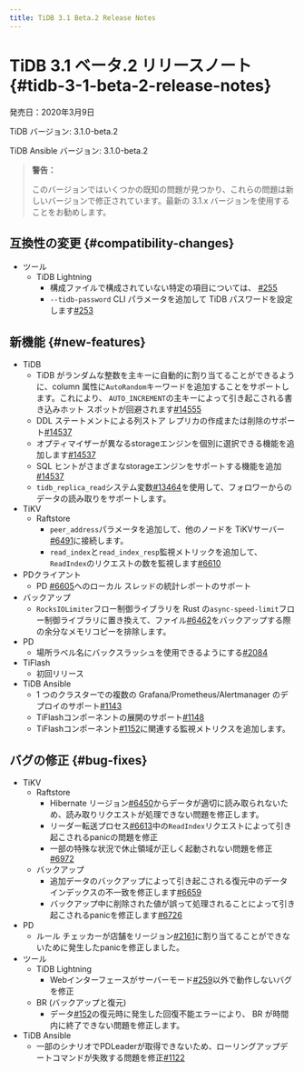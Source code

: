```yaml
---
title: TiDB 3.1 Beta.2 Release Notes
---
```


# TiDB 3.1 ベータ.2 リリースノート {#tidb-3-1-beta-2-release-notes}

発売日：2020年3月9日

TiDB バージョン: 3.1.0-beta.2

TiDB Ansible バージョン: 3.1.0-beta.2

> **警告：**
>
> このバージョンではいくつかの既知の問題が見つかり、これらの問題は新しいバージョンで修正されています。最新の 3.1.x バージョンを使用することをお勧めします。

## 互換性の変更 {#compatibility-changes}

-   ツール
    -   TiDB Lightning
        -   構成ファイルで構成されていない特定の項目については、 [#255](https://github.com/pingcap/tidb-lightning/pull/255)
        -   `--tidb-password` CLI パラメータを追加して TiDB パスワードを設定します[#253](https://github.com/pingcap/tidb-lightning/pull/253)

## 新機能 {#new-features}

-   TiDB
    -   TiDB がランダムな整数を主キーに自動的に割り当てることができるように、column 属性に`AutoRandom`キーワードを追加することをサポートします。これにより、 `AUTO_INCREMENT`の主キーによって引き起こされる書き込みホット スポットが回避されます[#14555](https://github.com/pingcap/tidb/pull/14555)
    -   DDL ステートメントによる列ストア レプリカの作成または削除のサポート[#14537](https://github.com/pingcap/tidb/pull/14537)
    -   オプティマイザーが異なるstorageエンジンを個別に選択できる機能を追加します[#14537](https://github.com/pingcap/tidb/pull/14537)
    -   SQL ヒントがさまざまなstorageエンジンをサポートする機能を追加[#14537](https://github.com/pingcap/tidb/pull/14537)
    -   `tidb_replica_read`システム変数[#13464](https://github.com/pingcap/tidb/pull/13464)を使用して、フォロワーからのデータの読み取りをサポートします。
-   TiKV
    -   Raftstore
        -   `peer_address`パラメータを追加して、他のノードを TiKVサーバー[#6491](https://github.com/tikv/tikv/pull/6491)に接続します。
        -   `read_index`と`read_index_resp`監視メトリックを追加して、 `ReadIndex`のリクエストの数を監視します[#6610](https://github.com/tikv/tikv/pull/6610)
-   PDクライアント
    -   PD [#6605](https://github.com/tikv/tikv/pull/6605)へのローカル スレッドの統計レポートのサポート
-   バックアップ
    -   `RocksIOLimiter`フロー制御ライブラリを Rust の`async-speed-limit`フロー制御ライブラリに置き換えて、ファイル[#6462](https://github.com/tikv/tikv/pull/6462)をバックアップする際の余分なメモリコピーを排除します。
-   PD
    -   場所ラベル名にバックスラッシュを使用できるようにする[#2084](https://github.com/pingcap/pd/pull/2084)
-   TiFlash
    -   初回リリース
-   TiDB Ansible
    -   1 つのクラスターでの複数の Grafana/Prometheus/Alertmanager のデプロイのサポート[#1143](https://github.com/pingcap/tidb-ansible/pull/1143)
    -   TiFlashコンポーネントの展開のサポート[#1148](https://github.com/pingcap/tidb-ansible/pull/1148)
    -   TiFlashコンポーネント[#1152](https://github.com/pingcap/tidb-ansible/pull/1152)に関連する監視メトリクスを追加します。

## バグの修正 {#bug-fixes}

-   TiKV
    -   Raftstore
        -   Hibernate リージョン[#6450](https://github.com/tikv/tikv/pull/6450)からデータが適切に読み取られないため、読み取りリクエストが処理できない問題を修正します。
        -   リーダー転送プロセス[#6613](https://github.com/tikv/tikv/pull/6613)中の`ReadIndex`リクエストによって引き起こされるpanicの問題を修正
        -   一部の特殊な状況で休止領域が正しく起動されない問題を修正[#6972](https://github.com/tikv/tikv/pull/6972)
    -   バックアップ
        -   追加データのバックアップによって引き起こされる復元中のデータ インデックスの不一致を修正します[#6659](https://github.com/tikv/tikv/pull/6659)
        -   バックアップ中に削除された値が誤って処理されることによって引き起こされるpanicを修正します[#6726](https://github.com/tikv/tikv/pull/6726)
-   PD
    -   ルール チェッカーが店舗をリージョン[#2161](https://github.com/pingcap/pd/pull/2161)に割り当てることができないために発生したpanicを修正しました。
-   ツール
    -   TiDB Lightning
        -   Webインターフェースがサーバーモード[#259](https://github.com/pingcap/tidb-lightning/pull/259)以外で動作しないバグを修正
    -   BR (バックアップと復元)
        -   データ[#152](https://github.com/pingcap/br/pull/152)の復元時に発生した回復不能エラーにより、 BR が時間内に終了できない問題を修正します。
-   TiDB Ansible
    -   一部のシナリオでPDLeaderが取得できないため、ローリングアップデートコマンドが失敗する問題を修正[#1122](https://github.com/pingcap/tidb-ansible/pull/1122)
